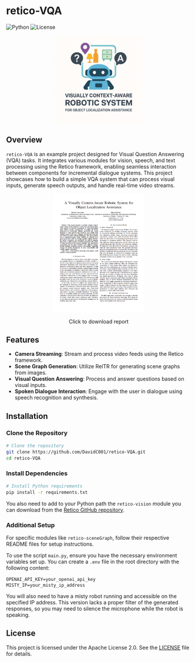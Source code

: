 
# retico-VQA
![Python](https://img.shields.io/badge/Python-3.10-blue)
![License](https://img.shields.io/badge/License-Apache%202.0-blue)

<p align="center">
  <img src="resources/icon.png" alt="retico-VQA logo" width="240"/>
</p>


## Overview
`retico-VQA` is an example project designed for Visual Question Answering (VQA) tasks. 
It integrates various modules for vision, speech, and text processing using the Retico framework, enabling seamless interaction between components for incremental dialogue systems. This project showcases how to build a simple VQA system that can process visual inputs, generate speech outputs, and handle real-time video streams.

<p align="center">
<a href="https://github.com/DavidC001/retico-VQA/blob/main/resources/EvoMusic_report.pdf"><img src="resources/report.png" width="250"/></a>
</p>
<p align="center">
Click to download report
</p>

## Features

- **Camera Streaming**: Stream and process video feeds using the Retico framework.
- **Scene Graph Generation**: Utilize RelTR for generating scene graphs from images.
- **Visual Question Answering**: Process and answer questions based on visual inputs.
- **Spoken Dialogue Interaction**: Engage with the user in dialogue using speech recognition and synthesis.

## Installation

### Clone the Repository

```bash
# Clone the repository
git clone https://github.com/DavidC001/retico-VQA.git
cd retico-VQA
```

### Install Dependencies

```bash
# Install Python requirements
pip install -r requirements.txt
```

You also need to add to your Python path the `retico-vision` module you can download from the [Retico GitHub repository](https://github.com/retico-team/retico-vision).

### Additional Setup

For specific modules like `retico-sceneGraph`, follow their respective README files for setup instructions.

To use the script `main.py`, ensure you have the necessary environment variables set up. You can create a `.env` file in the root directory with the following content:
```
OPENAI_API_KEY=your_openai_api_key
MISTY_IP=your_misty_ip_address
```
You will also need to have a misty robot running and accessible on the specified IP address. This version lacks a proper filter of the generated responses, so you may need to silence the microphone while the robot is speaking.

## License
This project is licensed under the Apache License 2.0. See the [LICENSE](LICENSE) file for details.
